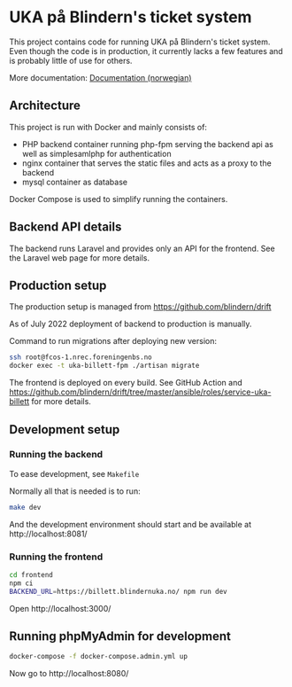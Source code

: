 # UKA på Blindern's ticket system

This project contains code for running UKA på Blindern's ticket system.
Even though the code is in production, it currently lacks a few features
and is probably little of use for others.

More documentation: [Documentation (norwegian)](docs/index.md)

## Architecture

This project is run with Docker and mainly consists of:

* PHP backend container running php-fpm serving the backend api as well as simplesamlphp for authentication
* nginx container that serves the static files and acts as a proxy to the backend
* mysql container as database

Docker Compose is used to simplify running the containers.

## Backend API details

The backend runs Laravel and provides only an API for the frontend. See the
Laravel web page for more details.

## Production setup

The production setup is managed from
https://github.com/blindern/drift

As of July 2022 deployment of backend to production is manually.

Command to run migrations after deploying new version:

```bash
ssh root@fcos-1.nrec.foreningenbs.no
docker exec -t uka-billett-fpm ./artisan migrate
```

The frontend is deployed on every build. See GitHub Action and
https://github.com/blindern/drift/tree/master/ansible/roles/service-uka-billett
for more details.

## Development setup

### Running the backend

To ease development, see `Makefile`

Normally all that is needed is to run:

```bash
make dev
```

And the development environment should start and be available
at http://localhost:8081/

### Running the frontend

```bash
cd frontend
npm ci
BACKEND_URL=https://billett.blindernuka.no/ npm run dev
```

Open http://localhost:3000/

## Running phpMyAdmin for development

```bash
docker-compose -f docker-compose.admin.yml up
```

Now go to http://localhost:8080/
